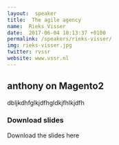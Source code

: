 ```yaml
---
layout:  speaker
title:  The agile agency
name:  Rieks Visser
date:  2017-06-04 10:13:37 +0100
permalink: /speakers/rieks-visser/
img: rieks-visser.jpg
twitter: rvssr
website: www.vssr.nl
---
```


## anthony on Magento2

dbljkdhfglkjdfhgldkjfhlkjdfh

### Download slides

Download the slides here